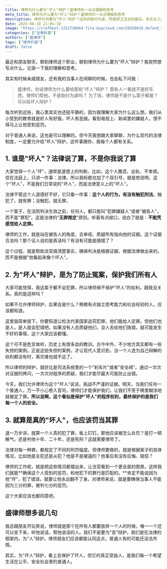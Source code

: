 ```yaml
---
title: 律师为什么要为"坏人"辩护？盛律师的一点点理解和思考
meta_title: 律师为什么要为"坏人"辩护？盛律师的一点点理解和思考
description: 律师为何要为"坏人"辩护？这并非助纣为虐，而是捍卫法治的基石。本文从三大层面深度解读：1. 区分法律上的"罪"与道德上的"坏"，坚守"无罪推定"原则；2. 律师的质证是防止冤假错案、保护每个公民权利的"安全阀"；3. 即便是罪犯，也应罚当其罪，律师力求量刑公正。理解为"坏人"辩护的意义，就是理解现代法律如何保护我们每一个人。
date: 2025-06-18 21:05:18
image: "https://slefboot-1251736664.file.myqcloud.com/20250618_defend_the_bad_guys_cover.webp"
categories: ["法律科普"]
authors: ["盛律师"]
tags: ["律师价值"]
draft: false
---
```


最近和朋友聊天，聊到律师这个职业，聊到律师为什么要为"坏人"辩护？我突然想写点什么，记录一下我的理解和思考。

其实有时候亲戚朋友，还有我的当事人在闲聊的时候，也会私下问我：

> 盛律师，你说律师为什么要给那些"坏人"辩护？
> 那些人一看就不是好东西，律师们帮他，不是助纣为虐吗？
> 为了钱，律师是不是什么案子都接？可以给坏人辩护？

每次听到这些，我心里其实也还挺平静的，因为我理解大家为什么这么想。我们从小受到的教育就是好人有好报，坏人有恶报。看到电视上、新闻里的嫌疑人，恨不得马上让他受到惩罚。

对于普通人来说，这也是可以理解的。但今天我想跟大家聊聊，为什么现代的法律制度，一定要允许给"坏人"辩护，这件事跟你、我每个人都有关系。

## 1. 谁是"坏人"？法律说了算，不是你我说了算

大家觉得一个人"坏"，通常是道德上的判断。比如，这个人撒谎、出轨、不孝顺。但在法庭上，只讲一件事：法律。所以我标题也加了个双引号，就是想说明，这个"坏人"，不是我们日常说的"坏人"，而是法律意义上的"坏人"。

法律不管这个人道德好不好，它只看一件事：**这个人的行为，有没有触犯刑法**。触犯了，就有罪；没触犯，就无罪。

一个案子，在法院判决生效之前，任何人，都只能叫"犯罪嫌疑人"或者"被告人"，而不是"罪犯"。这是法律的"**无罪推定**"原则。听着有点拗口，说白了就是：**不能凭感觉给人定罪。**

律师的工作，就是站在被告人的角度，去审视、质疑所有指向他的证据。这个证据合法吗？那个证人说的是真话吗？有没有可能是搞错了？

这个过程，就是帮助法官搞清楚事实，确保判决是根据证据、根据法律做出来的。而不是根据"他看起来像个坏人"。

## 2. 为"坏人"辩护，是为了防止冤案，保护我们所有人

大家可能觉得，我这辈子都不会犯罪，所以律师保不保护"坏人"的权利，跟我没关系。真的是这样吗？

如果不允许律师辩护，后果会是什么？稍微有点独立思考能力和社会经验的人，应该都知道。

这里我简单提下，你要知道公检法代表国家追究犯罪，他们能给人定罪。但他们也是人，是人就会犯错吧。如果没有人去质疑他们，没人去给他们挑错，就可能发生不好的事情，这个大家应该都懂。

这个可不是危言耸听，历史上有很多血的教训。古今中外，不少地方其实都有一些失控的案例。正是这些失控的案例，才让现代人意识到，当一个人连为自己辩解的权利都没有时，离灾难也就不远了。

所以律师的辩护，就好比是司法系统里的一个"刹车片"或者"安全阀"。通过一次次对证据的拷问，一次次对程序的质疑，我们才能尽最大可能防止出错。

今天，我们允许律师为这个"坏人"说话，挑战不严谨的证据。明天，当我们任何一个普通人，万一不小心卷入官司，律师们才能保护我们，让我们不至于稀里糊涂地就被定了罪。**所以说啊，这个看似是保护"坏人"的程序权利，最终保护的是我们每一个人的安全。**

## 3. 就算是真的"坏人"，也应该罚当其罪

退一万步讲，就算一个人真的犯了罪，板上钉钉。那他应该被怎么处罚？是打一顿解气，还是判他十年、二十年，还是死刑？这就需要律师了。

法律对每一种罪，都规定了不同的刑罚幅度。但律师要做的，就是根据案子的具体情况，比如他是主犯还是从犯？他是不是被逼的？他事后有没有后悔、赔偿？

律师的工作呢，就是把这些情况都摆出来，让法官看到一个更全面的图景。这样我们就能**确保这个人受到的惩罚，和他犯下的罪行是匹配的。**肯定不能说因为他"坏"，犯了错误，就要让他永远翻不了身。对律师来说，就是要确保当事人不能因为三分的罪，被判七分的惩罚。

这个大家应该也都同意吧。

## 盛律师想多说几句

我总跟朋友开玩笑说，律师就是那个在所有人都要放弃一个人的时候，唯一一个还可以坐下来，听他说话，帮他说话的人。我们不是要为"恶"辩护，我们是在法律的框架内，为"人"辩护。律师朋友们应该都能认同这点，普通人有的可能还没法共情。

其实，为"坏人"辩护，看上去保护了坏人，但它的真正受益人，是我们每一个希望生活在公平、安全社会里的普通人。
